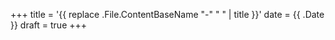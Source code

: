 +++
title = '{{ replace .File.ContentBaseName "-" " " | title }}'
date = {{ .Date }}
draft = true
+++
 